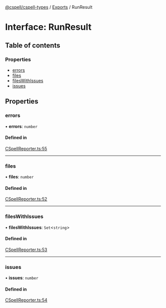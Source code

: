 [@cspell/cspell-types](../README.md) / [Exports](../modules.md) / RunResult

# Interface: RunResult

## Table of contents

### Properties

- [errors](RunResult.md#errors)
- [files](RunResult.md#files)
- [filesWithIssues](RunResult.md#fileswithissues)
- [issues](RunResult.md#issues)

## Properties

### errors

• **errors**: `number`

#### Defined in

[CSpellReporter.ts:55](https://github.com/streetsidesoftware/cspell/blob/27fe1d6b/packages/cspell-types/src/CSpellReporter.ts#L55)

___

### files

• **files**: `number`

#### Defined in

[CSpellReporter.ts:52](https://github.com/streetsidesoftware/cspell/blob/27fe1d6b/packages/cspell-types/src/CSpellReporter.ts#L52)

___

### filesWithIssues

• **filesWithIssues**: `Set`<`string`\>

#### Defined in

[CSpellReporter.ts:53](https://github.com/streetsidesoftware/cspell/blob/27fe1d6b/packages/cspell-types/src/CSpellReporter.ts#L53)

___

### issues

• **issues**: `number`

#### Defined in

[CSpellReporter.ts:54](https://github.com/streetsidesoftware/cspell/blob/27fe1d6b/packages/cspell-types/src/CSpellReporter.ts#L54)
